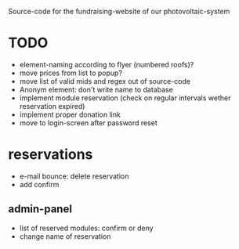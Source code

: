 Source-code for the fundraising-website of our photovoltaic-system

# TODO
- element-naming according to flyer (numbered roofs)?
- move prices from list to popup?
- move list of valid mids and regex out of source-code
- Anonym element: don't write name to database
- implement module reservation (check on regular intervals wether reservation expired)
- implement proper donation link
- move to login-screen after password reset

# reservations
- e-mail bounce: delete reservation
- add confirm

## admin-panel
- list of reserved modules: confirm or deny
- change name of reservation